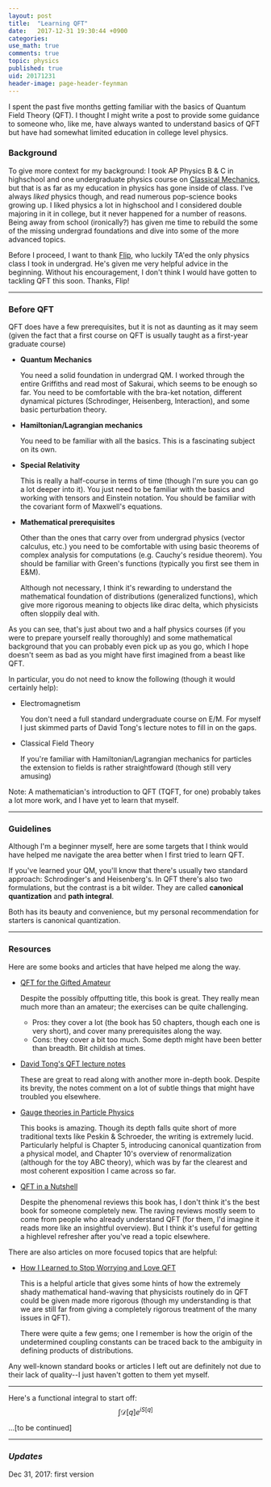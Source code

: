 ```yaml
---
layout: post
title:  "Learning QFT"
date:   2017-12-31 19:30:44 +0900
categories:
use_math: true
comments: true
topic: physics
published: true
uid: 20171231
header-image: page-header-feynman
---
```


I spent the past five months getting familiar with the basics of Quantum Field Theory (QFT).
I thought I might write a post to provide some guidance to someone who, like me, have always wanted to understand basics of QFT but have had somewhat
limited education in college level physics.

### Background
To give more context for my background: I took AP Physics B & C in highschool and one undergraduate physics course on [Classical Mechanics][phy3318], but that is as far as my education in physics has gone inside of class.
I've always *liked* physics though, and read numerous pop-science books growing up. I liked physics a lot in highschool and I considered double majoring in it in college, but it never happened for a number of reasons.
Being away from school (ironically?) has given me time to rebuild the some of the missing undergrad foundations and dive into some of the more advanced topics.

Before I proceed, I want to thank [Flip](http://physics.ucr.edu/~flip/), who luckily TA'ed the only physics class I took in undergrad. He's given me very helpful advice in the beginning. Without his encouragement, I don't think I would have gotten to tackling QFT this soon. Thanks, Flip!

[phy3318]: https://www.physics.uci.edu/~tanedo/P3318.html

-------

### Before QFT

QFT does have a few prerequisites, but it is not as daunting as it may seem (given the fact that a first course on QFT is usually taught as a first-year graduate course)

* **Quantum Mechanics**

    You need a solid foundation in undergrad QM. I worked through the entire Griffiths and read most of Sakurai, which seems to be enough so far. You need to be comfortable with the bra-ket notation, different dynamical pictures (Schrodinger, Heisenberg, Interaction), and some basic perturbation theory.

* **Hamiltonian/Lagrangian mechanics**

    You need to be familiar with all the basics. This is a fascinating subject on its own.

* **Special Relativity**

    This is really a half-course in terms of time (though I'm sure you can go a lot deeper into it). You just need to be familiar with the basics and working with tensors and Einstein notation.
    You should be familiar with the covariant form of Maxwell's equations.

* **Mathematical prerequisites**

    Other than the ones that carry over from undergrad physics (vector calculus, etc.) you need to be comfortable with
    using basic theorems of complex analysis for computations (e.g. Cauchy's residue theorem).
    You should be familiar with Green's functions (typically you first see them in E&M).

    Although not necessary, I think it's rewarding to understand the mathematical foundation of distributions (generalized functions), which give more rigorous meaning to objects like dirac delta, which physicists often sloppily deal with.


As you can see, that's just about two and a half physics courses (if you were to prepare yourself really thoroughly) and some mathematical background that you can probably even pick up as you go, which I hope doesn't seem as bad as you might have first imagined from a beast like QFT.


In particular, you do not need to know the following (though it would certainly help):
* Electromagnetism

    You don't need a full standard undergraduate course on E/M.
    For myself I just skimmed parts of David Tong's lecture notes to fill in on the gaps.

* Classical Field Theory

    If you're familiar with Hamiltonian/Lagrangian mechanics for particles the extension to fields is rather straightfoward (though still very amusing)


Note: A mathematician's introduction to QFT (TQFT, for one) probably takes a lot more work, and I have yet to learn that myself.


--------

### Guidelines

Although I'm a beginner myself, here are some targets that I think would have helped me navigate the area better when I first tried to learn QFT.

If you've learned your QM, you'll know that there's usually two standard approach: Schrodinger's and Heisenberg's.
In QFT there's also two formulations, but the contrast is a bit wilder. They are called **canonical quantization** and **path integral**.

Both has its beauty and convenience, but my personal recommendation for starters is canonical quantization.


-----------

### Resources

Here are some books and articles that have helped me along the way.

* [QFT for the Gifted Amateur](https://www.amazon.com/Quantum-Field-Theory-Gifted-Amateur/dp/019969933X)

     Despite the possibly offputting title, this book is great. They really mean much more than an amateur; the exercises can be quite challenging.
    * Pros: they cover a lot (the book has 50 chapters, though each one is very short), and cover many prerequisites along the way.
    * Cons: they cover a bit too much. Some depth might have been better than breadth. Bit childish at times.


* [David Tong's QFT lecture notes](http://www.damtp.cam.ac.uk/user/tong/qft.html)

    These are great to read along with another more in-depth book. Despite its brevity, the notes comment on a lot of subtle things that might have troubled you elsewhere.


* [Gauge theories in Particle Physics](https://www.amazon.com/Theories-Particle-Physics-Graduate-Student/dp/0750309822)

    This books is amazing. Though its depth falls quite short of more traditional texts like Peskin & Schroeder, the writing is extremely lucid. Particularly helpful is Chapter 5, introducing canonical quantization from a physical model, and Chapter 10's overview of renormalization (although for the toy ABC theory), which was by far the clearest and most coherent exposition I came across so far.


* [QFT in a Nutshell](https://www.amazon.com/Quantum-Field-Theory-Nutshell-nutshell/dp/0691140340)

   Despite the phenomenal reviews this book has, I don't think it's the best book for someone completely new. The raving reviews mostly seem to come from people who already understand QFT (for them, I'd imagine it reads more like an insightful overview). But I think it's useful for getting a highlevel refresher after you've read a topic elsewhere.



There are also articles on more focused topics that are helpful:

* [How I Learned to Stop Worrying and Love QFT](https://arxiv.org/abs/1201.2714)

   This is a helpful article that gives some hints of how the extremely shady mathematical hand-waving that physicists routinely do in QFT could be given made more rigorous (though my understanding is that we are still far from giving a completely rigorous treatment of the many issues in QFT).

    There were quite a few gems; one I remember is how the origin of the undetermined coupling constants can be traced back to the ambiguity in defining products of distributions.



Any well-known standard books or articles I left out are definitely not due to their lack of quality--I just haven't gotten to them yet myself.

-------

Here's a functional integral to start off:
$$\int \mathcal{D}[q]e^{i S[q]} $$

...\[to be continued\]

--------

### *Updates*

Dec 31, 2017: first version



